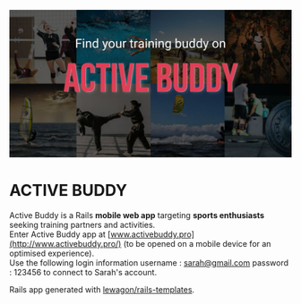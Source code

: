 ![Active Buddy logo](/app/assets/images/cover.png)


# ACTIVE BUDDY


Active Buddy is a Rails **mobile web app** targeting **sports enthusiasts** seeking training partners and activities.  
Enter Active Buddy app at [www.activebuddy.pro](http://www.activebuddy.pro/) (to be opened on a mobile device for an optimised experience).  
Use the following login information username : sarah@gmail.com password : 123456 to connect to Sarah's account.  


Rails app generated with [lewagon/rails-templates](https://github.com/lewagon/rails-templates).

